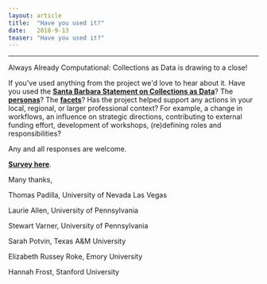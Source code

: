 ```yaml
---
layout: article
title:  "Have you used it?"
date:   2018-9-13 
teaser: "Have you used it?"
---
```

---

Always Already Computational: Collections as Data is drawing to a close! 

If you've used anything from the project we'd love to hear about it. Have you used the [**Santa Barbara Statement on Collections as Data**](https://collectionsasdata.github.io/statement/)? The [**personas**](https://collectionsasdata.github.io/personas/)? The [**facets**](https://collectionsasdata.github.io/facets/)? Has the project helped support any actions in your local, regional, or larger professional context? For example, a change in workflows, an influence on strategic directions, contributing to external funding effort, development of workshops, (re)defining roles and responsibilities? 

Any and all responses are welcome. 

[**Survey here**](https://goo.gl/forms/DurMVv6CBbE2JR1x1). 

Many thanks, 

Thomas Padilla, University of Nevada Las Vegas


Laurie Allen, University of Pennsylvania


Stewart Varner, University of Pennsylvania


Sarah Potvin, Texas A&M University 


Elizabeth Russey Roke, Emory University


Hannah Frost, Stanford University 
